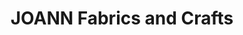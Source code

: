 ---
title: "JOANN Fabrics and Crafts"
url: /pine-tree-shopping-center/joann-fabrics-and-crafts/
shop: Basteln
---